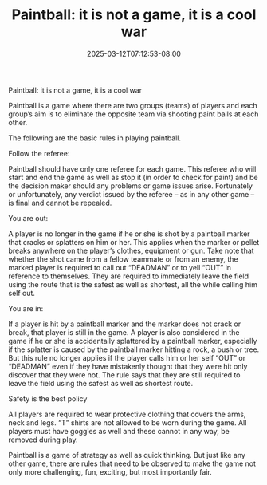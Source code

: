 ﻿---
title: "Paintball: it is not a game, it is a cool war"
date: 2025-03-12T07:12:53-08:00
description: "Paint Ball Tips for Web Success"
featured_image: "/images/Paint Ball.jpg"
tags: ["Paint Ball"]
---

Paintball: it is not a game, it is a cool war

Paintball is a game where there are two groups (teams) of players and each group’s aim is to eliminate the opposite team via shooting paint balls at each other.  

The following are the basic rules in playing paintball.

Follow the referee: 

Paintball should have only one referee for each game.  This referee who will start and end the game as well as stop it (in order to check for paint) and be the decision maker should any problems or game issues arise.  Fortunately or unfortunately, any verdict issued by the referee – as in any other game – is final and cannot be repealed.  

You are out:

A player is no longer in the game if he or she is shot by a paintball marker that cracks or splatters on him or her.  This applies when the marker or pellet breaks anywhere on the player’s clothes, equipment or gun.  Take note that whether the shot came from a fellow teammate or from an enemy,  the marked player is required to call out “DEADMAN” or to yell “OUT” in reference to themselves.  They are required to immediately leave the field using the route that is the safest as well as shortest, all the while calling him self out.

You are in:

If a player is hit by a paintball marker and the marker does not crack or break, that player is still in the game.  A player is also considered in the game if he or she is accidentally splattered by a paintball marker, especially if the splatter is caused by the paintball marker hitting a rock, a bush or tree.  But this rule no longer applies if the player calls him or her self “OUT” or “DEADMAN” even if they have mistakenly thought that they were hit only discover that they were not.  The rule says that they are still required to leave the field using the safest as well as shortest route.

Safety is the best policy

All players are required to wear protective clothing that covers the arms, neck and legs. “T” shirts are not allowed to be worn during the game.  All players must have goggles as well and these cannot in any way, be removed during play.

Paintball is a game of strategy as well as quick thinking.  But just like any other game,  there are rules that need to be observed to make the game not only more challenging, fun, exciting, but most importantly fair.

